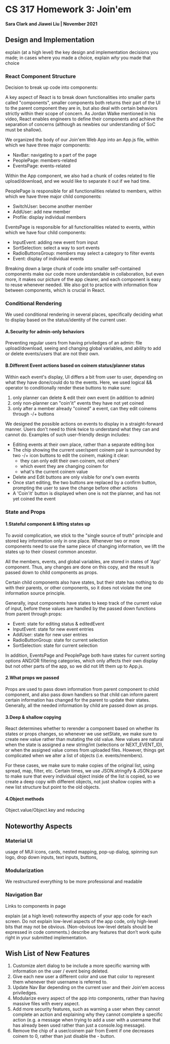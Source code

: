 # CS 317 Homework 3: Join'em
#### Sara Clark and Jiawei Liu | November 2021
## Design and Implementation
explain (at a high level) the key design and implementation decisions you made; in cases where you made a choice, explain *why* you made that choice
### React Component Structure
Decision to break up code into components:

A key aspect of React is to break down functionalities into smaller parts called "components", smaller components both returns their part of the UI to the parent component they are in, but also deal with certain behaviors strictly within their scope of concern. As Jordan Walke mentioned in his video, React enables engineers to define their components and achieve the separation of concerns (although as newbies our understanding of SoC must be shallow). 

We organized the body of our Join'em Web App into an App.js file, within which we have three major components: 
- NavBar: navigating to a part of the page
- PeoplePage: members-related
- EventsPage: events-related

Within the App component, we also had a chunk of codes related to file upload/download, and we would like to separate it out if we had time. 

PeoplePage is responsible for all functionalities related to members, within which we have three major child components:
- SwitchUser: become another member
- AddUser: add new member
- Profile: display individual members

EventsPage is responsible for all functionalities related to events, within which we have four child components:
- InputEvent: adding new event from input
- SortSelection: select a way to sort events
- RadioButtonsGroup: members may select a category to filter events
- Event: display of individual events

Breaking down a large chunk of code into smaller self-contained components make our code more understandable in collaboration, but even more, it makes our picture of the app clearer, and each component is easy to reuse whenever needed. We also got to practice with information flow between components, which is crucial in React.


### Conditional Rendering
We used conditional rendering in several places, specifically deciding what to display based on the status/identity of the current user.
#### A.Security for admin-only behaviors
Preventing regular users from having priviledges of an admin: file upload/download, seeing and changing global variables, and ability to add or delete events/users that are not their own.
#### B.Different Event actions based on coinem status/planner status
Within each event's display, UI differs a bit from user to user, depending on what they have done/could do to the events. Here, we used logical && operator to conditionally render these buttons to make sure:
1. only planner can delete & edit their own event (in addition to admin)
2. only non-planner can "coin'it" events they have not yet coined 
3. only after a member already "coined" a event, can they edit coinems through -/+ buttons

We designed the possible actions on events to display in a straight-forward manner. Users don't need to think twice to understand what they can and cannot do. Examples of such user-friendly design includes:
- Editing events at their own place, rather than a separate editing box
- The chip showing the current user/spent coinem pair is surrounded by two -/+ icon buttons to edit the coinem, making it clear:
    - they can only edit their own coinem, not others'
    - which event they are changing coinem for
    - what's the current coinem value
- Delete and Edit buttons are only visible for one's own events
- Once start editing, the two buttons are replaced by a confirm button, prompting the user to save the change before other actions
- A 'Coin'it' button is displayed when one is not the planner, and has not yet coined the event


### State and Props
#### 1.Stateful component & lifting states up
To avoid complication, we stick to the "single source of truth" principle and stored key information only in one place. Whenever two or more components need to use the same piece of changing information, we lift the states up to their closest common ancestor.

All the members, events, and global variables, are stored in states of 'App' component. Thus, any changes are done on this copy, and the result is passed down to child components as props. 

Certain child components also have states, but their state has nothing to do with their parents, or other components, so it does not violate the one information source principle.

Generally, input components have states to keep track of the current value of input, before these values are handled by the passed down functions from parent through props:
- Event: state for editing status & editedEvent
- InputEvent: state for new event entries
- AddUser: state for new user entries
- RadioButtonGroup: state for current selection
- SortSelection: state for current selection

In addition, EventsPage and PeoplePage both have states for current sorting options AND/OR filtering categories, which only affects their own display but not other parts of the app, so we did not lift them up to App.js.

#### 2.What props we passed
Props are used to pass down information from parent component to child component, and also pass down handlers so that child can inform parent certain information has changed for the parent to update their states. Generally, all the needed information by child are passed down as props.

#### 3.Deep & shallow copying
React determines whether to rerender a component based on whether its states or props changes, so whenever we use setState, we make sure to create new value rather than mutating the old value. New values are natural when the state is assigned a new string/int (selections or NEXT_EVENT_ID), or when the assigned value comes from uploaded files. However, things get complicated when we alter a list of objects (i.e. events/members). 

For these cases, we make sure to make copies of the original list, using spread, map, filter, etc. Certain times, we use JSON.stringify & JSON.parse to make sure that every individual object inside of the list is copied, so we create a deep copy with different objects, not just shallow copies with a new list structure but point to the old objects. 

#### 4.Object methods
Object.value/Object.key and reducing




## Noteworthy Aspects

### Material UI
usage of MUI
icons, cards, nested mapping, pop-up dialog, spinning sun logo, drop down inputs, text inputs, buttons, 
### Modularization
We restructured everything to be more professional and readable
### Navigation Bar
Links to components in page


explain (at a high level) noteworthy aspects of your app code for each screen. Do not explain low-level aspects of the app code, only high-level bits that may not be obvious. (Non-obvious low-level details should be expressed in code comments.)
describe any features that don’t work quite right in your submitted implementation.

## Wish List of New Features
1. Customize alert dialog to be include a more specific warning with information on the user / event being deleted.
2. Give each new user a different color and use that color to represent them whenever their username is referred to.
3. Update Nav Bar depending on the current user and their Join'em access priviledges.
4. Modularize every aspect of the app into components, rather than having massive files with every aspect.
5. Add more security features, such as warning a user when they cannot complete an action and explaining why they cannot complete a specific action (e.g. a message when trying to add a user with a username that has already been used rather than just a console.log message).
6. Remove the chip of a user/coinem pair from Event if one decreases coinem to 0, rather than just disable the - button.

